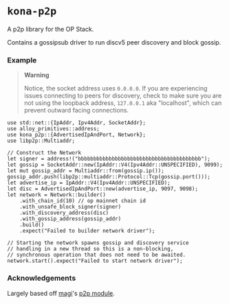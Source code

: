 # `kona-p2p`

A p2p library for the OP Stack.

Contains a gossipsub driver to run discv5 peer discovery and block gossip.

### Example

> **Warning**
>
> Notice, the socket address uses `0.0.0.0`.
> If you are experiencing issues connecting to peers for discovery,
> check to make sure you are not using the loopback address,
> `127.0.0.1` aka "localhost", which can prevent outward facing connections.

```rust,no_run
use std::net::{IpAddr, Ipv4Addr, SocketAddr};
use alloy_primitives::address;
use kona_p2p::{AdvertisedIpAndPort, Network};
use libp2p::Multiaddr;

// Construct the Network
let signer = address!("bbbbbbbbbbbbbbbbbbbbbbbbbbbbbbbbbbbbbbbb");
let gossip = SocketAddr::new(IpAddr::V4(Ipv4Addr::UNSPECIFIED), 9099);
let mut gossip_addr = Multiaddr::from(gossip.ip());
gossip_addr.push(libp2p::multiaddr::Protocol::Tcp(gossip.port()));
let advertise_ip = IpAddr::V4(Ipv4Addr::UNSPECIFIED);
let disc = AdvertisedIpAndPort::new(advertise_ip, 9097, 9098);
let network = Network::builder()
    .with_chain_id(10) // op mainnet chain id
    .with_unsafe_block_signer(signer)
    .with_discovery_address(disc)
    .with_gossip_address(gossip_addr)
    .build()
    .expect("Failed to builder network driver");

// Starting the network spawns gossip and discovery service
// handling in a new thread so this is a non-blocking,
// synchronous operation that does not need to be awaited.
network.start().expect("Failed to start network driver");
```

[!WARNING]: ###example

### Acknowledgements

Largely based off [magi]'s [p2p module][p2p].

<!-- Links -->

[magi]: https://github.com/a16z/magi
[p2p]: https://github.com/a16z/magi/tree/master/src/network
